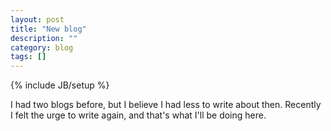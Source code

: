 ```yaml
---
layout: post
title: "New blog"
description: ""
category: blog
tags: []
---
```

{% include JB/setup %}

I had two blogs before, but I believe I had less to write about then.
Recently I felt the urge to write again, and that's what I'll be doing here.
